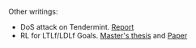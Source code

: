 Other writings:

- DoS attack on Tendermint. [Report](https://github.com/MarcoFavorito/ethermint-dos/blob/master/docs/report/main.pdf)
- RL for LTLf/LDLf Goals. [Master's thesis](https://github.com/MarcoFavorito/master-thesis/blob/master/thesis.pdf) and [Paper](https://arxiv.org/abs/1807.06333)
